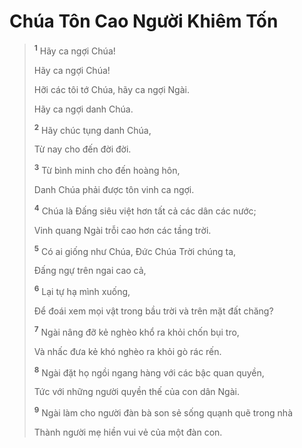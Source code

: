 # Chúa Tôn Cao Người Khiêm Tốn

> <sup><b>1</b></sup> Hãy ca ngợi Chúa!
>
> Hãy ca ngợi Chúa!
>
> Hỡi các tôi tớ Chúa, hãy ca ngợi Ngài.
>
> Hãy ca ngợi danh Chúa.
>
> <sup><b>2</b></sup> Hãy chúc tụng danh Chúa,
>
> Từ nay cho đến đời đời.
>
> <sup><b>3</b></sup> Từ bình minh cho đến hoàng hôn,
>
> Danh Chúa phải được tôn vinh ca ngợi.
>
> <sup><b>4</b></sup> Chúa là Ðấng siêu việt hơn tất cả các dân các nước;
>
> Vinh quang Ngài trỗi cao hơn các tầng trời.
>
> <sup><b>5</b></sup> Có ai giống như Chúa, Ðức Chúa Trời chúng ta,
>
> Ðấng ngự trên ngai cao cả,
>
> <sup><b>6</b></sup> Lại tự hạ mình xuống,
>
> Ðể đoái xem mọi vật trong bầu trời và trên mặt đất chăng?
>
> <sup><b>7</b></sup> Ngài nâng đỡ kẻ nghèo khổ ra khỏi chốn bụi tro,
>
> Và nhấc đưa kẻ khó nghèo ra khỏi gò rác rến.
>
> <sup><b>8</b></sup> Ngài đặt họ ngồi ngang hàng với các bậc quan quyền,
>
> Tức với những người quyền thế của con dân Ngài.
>
> <sup><b>9</b></sup> Ngài làm cho người đàn bà son sẻ sống quạnh quẽ trong nhà
>
> Thành người mẹ hiền vui vẻ của một đàn con.
